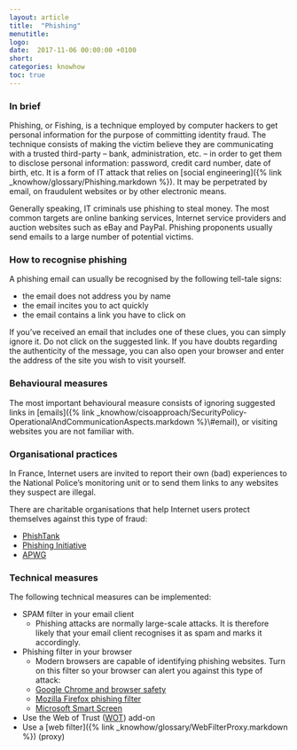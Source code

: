 ```yaml
---
layout: article
title:  "Phishing"
menutitle:
logo:
date:  2017-11-06 00:00:00 +0100
short:
categories: knowhow
toc: true
---
```

<h3 class="titre-page" id="in-brief">In brief</h3>
Phishing, or Fishing, is a technique employed by computer hackers to get personal information for the purpose of committing identity fraud. The technique consists of making the victim believe they are communicating with a trusted third-party – bank, administration, etc. – in order to get them to disclose personal information: password, credit card number, date of birth, etc. It is a form of IT attack that relies on [social engineering]({% link _knowhow/glossary/Phishing.markdown %}). It may be perpetrated by email, on fraudulent websites or by other electronic means.

Generally speaking, IT criminals use phishing to steal money. The most common targets are online banking services, Internet service providers and auction websites such as eBay and PayPal. Phishing proponents usually send emails to a large number of potential victims.

<h3 class="titre-page" id="how-to-recognise-phishing">How to recognise phishing</h3>
A phishing email can usually be recognised by the following tell-tale signs:

* the email does not address you by name
* the email incites you to act quickly
* the email contains a link you have to click on

If you’ve received an email that includes one of these clues, you can simply ignore it. Do not click on the suggested link. If you have doubts regarding the authenticity of the message, you can also open your browser and enter the address of the site you wish to visit yourself.

<h3 class="titre-page" id="behavioural-measures">Behavioural measures</h3>
The most important behavioural measure consists of ignoring suggested links in [emails]({% link _knowhow/cisoapproach/SecurityPolicy-OperationalAndCommunicationAspects.markdown %}\#email), or visiting websites you are not familiar with.

<h3 class="titre-page" id="organisational-practices">Organisational practices</h3>
In France, Internet users are invited to report their own (bad) experiences to the National Police’s monitoring unit or to send them links to any websites they suspect are illegal.

There are charitable organisations that help Internet users protect themselves against this type of fraud:

* [PhishTank](https://www.phishtank.com)
* [Phishing Initiative](https://phishing-initiative.fr/contrib)
* [APWG](https://apwg.org)

<h3 class="titre-page" id="technical-measures">Technical measures</h3>
The following technical measures can be implemented:

* SPAM filter in your email client
  * Phishing attacks are normally large-scale attacks. It is therefore likely that your email client recognises it as spam and marks it accordingly.
* Phishing filter in your browser
  * Modern browsers are capable of identifying phishing websites. Turn on this filter so your browser can alert you against this type of attack:
  * [Google Chrome and browser safety](https://support.google.com/chrome/answer/114836?hl=fr&ref_topic=7437824)
  * [Mozilla Firefox phishing filter](https://support.mozilla.org/en-US/kb/how-does-phishing-and-malware-protection-work)
  * [Microsoft Smart Screen](https://www.microsoft.com/en-us/security/default.aspx)
* Use the Web of Trust ([WOT](-)) add-on
* Use a [web filter]({% link _knowhow/glossary/WebFilterProxy.markdown %}) (proxy)
